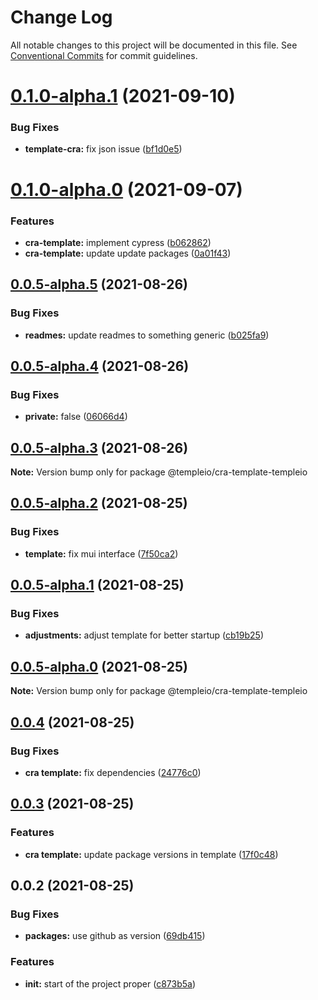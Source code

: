 # Change Log

All notable changes to this project will be documented in this file.
See [Conventional Commits](https://conventionalcommits.org) for commit guidelines.

# [0.1.0-alpha.1](https://github.com/andrei9669/templeio/compare/@templeio/cra-template-templeio@0.1.0-alpha.0...@templeio/cra-template-templeio@0.1.0-alpha.1) (2021-09-10)


### Bug Fixes

* **template-cra:** fix json issue ([bf1d0e5](https://github.com/andrei9669/templeio/commit/bf1d0e552f7bf5036a03876906bf44e70c898aee))





# [0.1.0-alpha.0](https://github.com/andrei9669/templeio/compare/@templeio/cra-template-templeio@0.0.5-alpha.5...@templeio/cra-template-templeio@0.1.0-alpha.0) (2021-09-07)


### Features

* **cra-template:** implement cypress ([b062862](https://github.com/andrei9669/templeio/commit/b062862cdc771880522f3e64a69ed769a3a92d4a))
* **cra-template:** update update packages ([0a01f43](https://github.com/andrei9669/templeio/commit/0a01f4353c97bfe733eae09eaa8abb54ed82b28f))





## [0.0.5-alpha.5](https://github.com/andrei9669/templeio/compare/@templeio/cra-template-templeio@0.0.5-alpha.4...@templeio/cra-template-templeio@0.0.5-alpha.5) (2021-08-26)


### Bug Fixes

* **readmes:** update readmes to something generic ([b025fa9](https://github.com/andrei9669/templeio/commit/b025fa93d1e3e32b20cdb9206e874f342d3dd8c9))





## [0.0.5-alpha.4](https://github.com/andrei9669/temple/compare/@templeio/cra-template-templeio@0.0.5-alpha.3...@templeio/cra-template-templeio@0.0.5-alpha.4) (2021-08-26)


### Bug Fixes

* **private:** false ([06066d4](https://github.com/andrei9669/temple/commit/06066d4961fac6f5c089a19563f0d8c6af472edb))





## [0.0.5-alpha.3](https://github.com/andrei9669/temple/compare/@templeio/cra-template-templeio@0.0.5-alpha.2...@templeio/cra-template-templeio@0.0.5-alpha.3) (2021-08-26)

**Note:** Version bump only for package @templeio/cra-template-templeio





## [0.0.5-alpha.2](https://github.com/andrei9669/temple/compare/@templeio/cra-template-templeio@0.0.5-alpha.1...@templeio/cra-template-templeio@0.0.5-alpha.2) (2021-08-25)


### Bug Fixes

* **template:** fix mui interface ([7f50ca2](https://github.com/andrei9669/temple/commit/7f50ca2843123b210ae3961c676b872c9d5b0606))





## [0.0.5-alpha.1](https://github.com/andrei9669/temple/compare/@templeio/cra-template-templeio@0.0.5-alpha.0...@templeio/cra-template-templeio@0.0.5-alpha.1) (2021-08-25)


### Bug Fixes

* **adjustments:** adjust template for better startup ([cb19b25](https://github.com/andrei9669/temple/commit/cb19b253b11f9fc1536de5989e78f96520efcc66))





## [0.0.5-alpha.0](https://github.com/andrei9669/temple/compare/@templeio/cra-template-templeio@0.0.4...@templeio/cra-template-templeio@0.0.5-alpha.0) (2021-08-25)

**Note:** Version bump only for package @templeio/cra-template-templeio





## [0.0.4](https://github.com/andrei9669/temple/compare/@templeio/cra-template-templeio@0.0.3...@templeio/cra-template-templeio@0.0.4) (2021-08-25)


### Bug Fixes

* **cra template:** fix dependencies ([24776c0](https://github.com/andrei9669/temple/commit/24776c07901174365e4b346cc7d1689de261b26d))





## [0.0.3](https://github.com/andrei9669/temple/compare/@templeio/cra-template-templeio@0.0.2...@templeio/cra-template-templeio@0.0.3) (2021-08-25)


### Features

* **cra template:** update package versions in template ([17f0c48](https://github.com/andrei9669/temple/commit/17f0c480e1b89add1c5ac81e6f38c78588d5265f))





## 0.0.2 (2021-08-25)


### Bug Fixes

* **packages:** use github as version ([69db415](https://github.com/andrei9669/temple/commit/69db4150c309335450c6e76f65ff3c4772efaeda))


### Features

* **init:** start of the project proper ([c873b5a](https://github.com/andrei9669/temple/commit/c873b5a22d0bd0d30fb01c492cd3c0bf8c1cd3e3))
